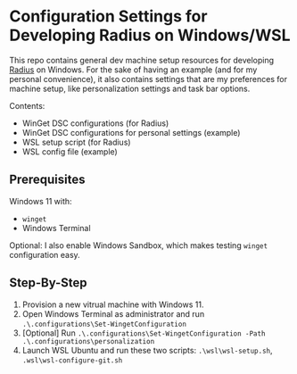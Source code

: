 # Configuration Settings for Developing Radius on Windows/WSL

This repo contains general dev machine setup resources for developing [Radius](https://github.com/radius-project/) on Windows. For the sake of having an example (and for my personal convenience), it also contains settings that are my preferences for machine setup, like personalization settings and task bar options.

Contents:

- WinGet DSC configurations (for Radius)
- WinGet DSC configurations for personal settings (example)
- WSL setup script (for Radius)
- WSL config file (example)

## Prerequisites

Windows 11 with:

- `winget`
- Windows Terminal

Optional: I also enable Windows Sandbox, which makes testing `winget` configuration easy.

## Step-By-Step

1. Provision a new vitrual machine with Windows 11.
1. Open Windows Terminal as administrator and run `.\.configurations\Set-WingetConfiguration`
1. [Optional] Run `.\.configurations\Set-WingetConfiguration -Path .\.configurations\personalization`
1. Launch WSL Ubuntu and run these two scripts: `.\wsl\wsl-setup.sh`, `.wsl\wsl-configure-git.sh`
